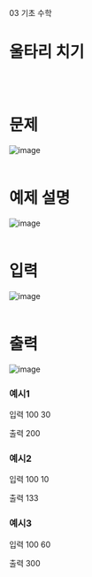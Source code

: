 03 기초 수학
# 울타리 치기
<br>
<br>

# 문제
![image](https://github.com/user-attachments/assets/9d588001-0733-4e58-8559-9d54bc0ad0b0)
<br>
<br>

# 예제 설명
![image](https://github.com/user-attachments/assets/158a97dd-6ab9-43e9-b3fd-20db5c1589c7)
<br>
<br>

# 입력
![image](https://github.com/user-attachments/assets/9682cbab-66b1-4642-aa61-116e03b59d34)
<br>
<br>

# 출력
![image](https://github.com/user-attachments/assets/6a8f8396-5825-4149-bc54-db9e786507c5)
<br>

### 예시1
입력
100 30
<br>

출력
200
<br>

### 예시2
입력
100 10
<br>

출력
133
<br>

### 예시3
입력
100 60
<br>

출력
300
<br>
